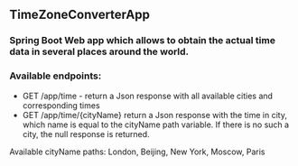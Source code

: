 ## TimeZoneConverterApp

### Spring Boot Web app which allows to obtain the actual time data in several places around the world.

### Available endpoints:
* GET /app/time - return a Json response with all available cities and corresponding times
* GET /app/time/{cityName} return a Json response with the time in city, which name is equal to the cityName path variable.
If there is no such a city, the null response is returned.
  
Available cityName paths:
London, Beijing, New York, Moscow, Paris